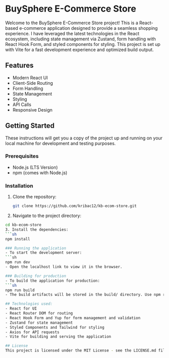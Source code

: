 # BuySphere E-Commerce Store

Welcome to the BuySphere E-Commerce Store project! This is a React-based e-commerce application designed to provide a seamless shopping experience. I have leveraged the latest technologies in the React ecosystem, including state management via Zustand, form handling with React Hook Form, and styled components for styling. This project is set up with Vite for a fast development experience and optimized build output.

## Features

- Modern React UI
- Client-Side Routing
- Form Handling
- State Management
- Styling
- API Calls
- Responsive Design

## Getting Started

These instructions will get you a copy of the project up and running on your local machine for development and testing purposes.

### Prerequisites

- Node.js (LTS Version)
- npm (comes with Node.js)

### Installation

1. Clone the repository:
   ```sh
   git clone https://github.com/kribac12/kb-ecom-store.git
2. Navigate to the project directory:
```sh
cd kb-ecom-store
3. Install the dependencies:
```sh
npm install

### Running the application
- To start the development server:
```sh
npm run dev
- Open the localhost link to view it in the browser. 

### Building for production
- To build the application for production:
```sh
npm run build
- The build artifacts will be stored in the build/ directory. Use npm run preview to view the production build locally.

## Technologies used:
- React for UI
- React Router DOM for routing
- React Hook Form and Yup for form management and validation
- Zustand for state management
- Styled Components and Tailwind for styling
- Axios for API requests
- Vite for building and serving the application

## License
This project is licensed under the MIT License - see the LICENSE.md file for details.
